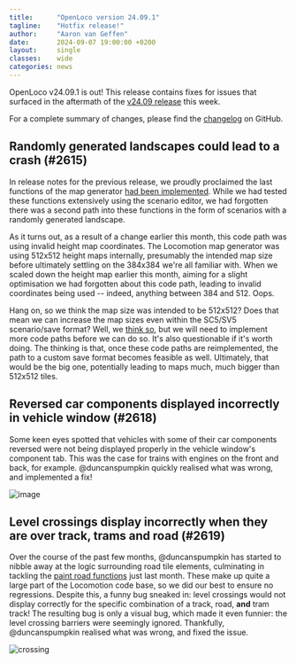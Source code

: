 ```yaml
---
title:      "OpenLoco version 24.09.1"
tagline:    "Hotfix release!"
author:     "Aaron van Geffen"
date:       2024-09-07 19:00:00 +0200
layout:     single
classes:    wide
categories: news
---
```


OpenLoco v24.09.1 is out! This release contains fixes for issues that surfaced in the aftermath of
the [v24.09 release](/news/2024/09/openloco-v24.09.html) this week.

For a complete summary of changes, please find the
[changelog](https://github.com/OpenLoco/OpenLoco/releases/tag/v24.09.1) on GitHub.

## Randomly generated landscapes could lead to a crash (#2615)

In release notes for the previous release, we proudly proclaimed the last functions of the map generator
[had been implemented](/news/2024/09/openloco-v24.09.html#implement-map-generator-terrain-in-random-areas-2594).
While we had tested these functions extensively using the scenario editor, we had forgotten there was
a second path into these functions in the form of scenarios with a randomly generated landscape.

As it turns out, as a result of a change earlier this month, this code path was using invalid
height map coordinates. The Locomotion map generator was using 512x512 height maps internally,
presumably the intended map size before ultimately settling on the 384x384 we're all familiar with.
When we scaled down the height map earlier this month, aiming for a slight optimisation we had
forgotten about this code path, leading to invalid coordinates being used -- indeed, anything between
384 and 512. Oops.

Hang on, so we think the map size was intended to be 512x512? Does that mean we can increase the map sizes
even within the SC5/SV5 scenario/save format? Well, we [think so](https://github.com/OpenLoco/OpenLoco/issues/2390),
but we will need to implement more code paths before we can do so. It's also questionable if it's worth
doing. The thinking is that, once these code paths are reimplemented, the path to a custom save format
becomes feasible as well. Ultimately, that would be the big one, potentially leading to maps much,
much bigger than 512x512 tiles.

## Reversed car components displayed incorrectly in vehicle window (#2618)

Some keen eyes spotted that vehicles with some of their car components reversed were not being displayed
properly in the vehicle window's component tab. This was the case for trains with engines on the
front and back, for example. @duncanspumpkin quickly realised what was wrong, and implemented a fix!

![image](https://github.com/user-attachments/assets/efa29970-1bda-4b9c-8392-77cae14f61fd)

## Level crossings display incorrectly when they are over track, trams and road (#2619)

Over the course of the past few months, @duncanspumpkin has started to nibble away at
the logic surrounding road tile elements, culminating in tackling the
[paint road functions](https://openloco.io/news/2024/09/openloco-v24.09.html#implement-paint-road-2580)
just last month. These make up quite a large part of the Locomotion code base,
so we did our best to ensure no regressions. Despite this, a funny bug sneaked in:
level crossings would not display correctly for the specific combination of a track, road, **and** tram track!
The resulting bug is only a visual bug, which made it even funnier: the level crossing barriers were seemingly
ignored. Thankfully, @duncanspumpkin realised what was wrong, and fixed the issue.

![crossing](https://github.com/user-attachments/assets/708be7de-fe1d-4da3-bafa-97d72da4e537)
